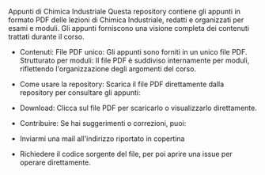 Appunti di Chimica Industriale
Questa repository contiene gli appunti in formato PDF delle lezioni di Chimica Industriale, redatti e organizzati per esami e moduli. Gli appunti forniscono una visione completa dei contenuti trattati durante il corso.

- Contenuti:
  File PDF unico: Gli appunti sono forniti in un unico file PDF.
  Strutturato per moduli: Il file PDF è suddiviso internamente per moduli, riflettendo l'organizzazione degli argomenti del corso.
- Come usare la repository:
  Scarica il file PDF direttamente dalla repository per consultare gli appunti:

- Download:
  Clicca sul file PDF per scaricarlo o visualizzarlo direttamente.
- Contribuire:
Se hai suggerimenti o correzioni, puoi:
- Inviarmi una mail all'indirizzo riportato in copertina
- Richiedere il codice sorgente del file, per poi aprire una issue per operare direttamente.
